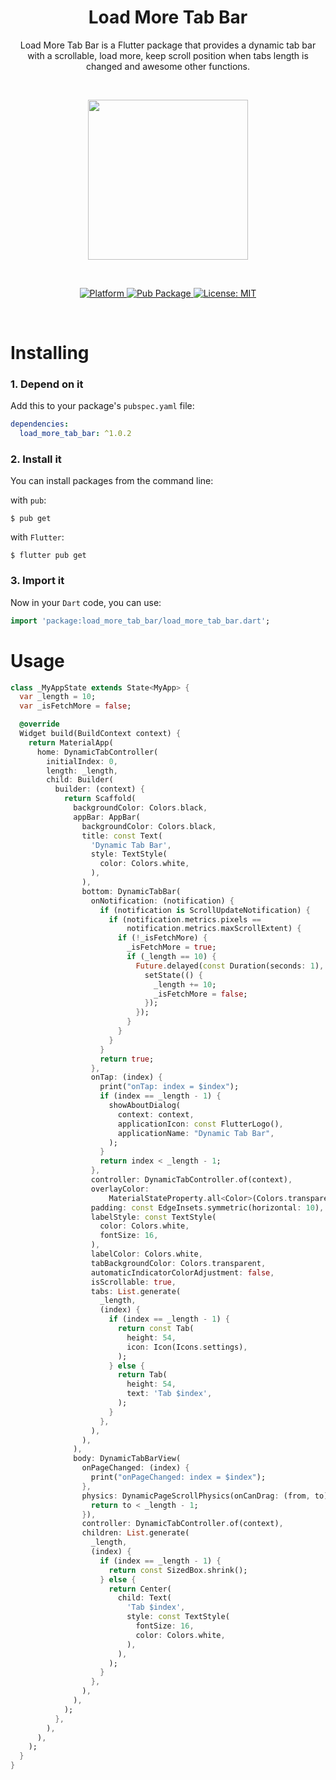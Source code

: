 <h1 align="center">Load More Tab Bar</h1>

<p align="center">Load More Tab Bar is a Flutter package that provides a dynamic tab bar with a scrollable, load more, keep scroll position when tabs length is changed and awesome other functions.</p><br>

<p align="center"><img src="https://github.com/hantrungkien/load-more-tab-bar/blob/main/media/screen_record.gif?raw=true" width="256"/></p><br>

<p align="center">
  <a href="https://flutter.dev">
    <img src="https://img.shields.io/badge/Platform-Flutter-02569B?logo=flutter"
      alt="Platform" />
  </a>
  <a href="https://pub.dartlang.org/packages/load_more_tab_bar">
    <img src="https://img.shields.io/pub/v/load_more_tab_bar.svg"
      alt="Pub Package" />
  </a>
  <a href="https://opensource.org/licenses/MIT">
    <img src="https://img.shields.io/github/license/hantrungkien/load-more-tab-bar"
      alt="License: MIT" />
  </a>
  <br>
</p><br>

# Installing

### 1. Depend on it

Add this to your package's `pubspec.yaml` file:

```yaml
dependencies:
  load_more_tab_bar: ^1.0.2
```

### 2. Install it

You can install packages from the command line:

with `pub`:

```
$ pub get
```

with `Flutter`:

```
$ flutter pub get
```

### 3. Import it

Now in your `Dart` code, you can use:

```dart
import 'package:load_more_tab_bar/load_more_tab_bar.dart';
```

# Usage

```dart
class _MyAppState extends State<MyApp> {
  var _length = 10;
  var _isFetchMore = false;

  @override
  Widget build(BuildContext context) {
    return MaterialApp(
      home: DynamicTabController(
        initialIndex: 0,
        length: _length,
        child: Builder(
          builder: (context) {
            return Scaffold(
              backgroundColor: Colors.black,
              appBar: AppBar(
                backgroundColor: Colors.black,
                title: const Text(
                  'Dynamic Tab Bar',
                  style: TextStyle(
                    color: Colors.white,
                  ),
                ),
                bottom: DynamicTabBar(
                  onNotification: (notification) {
                    if (notification is ScrollUpdateNotification) {
                      if (notification.metrics.pixels ==
                          notification.metrics.maxScrollExtent) {
                        if (!_isFetchMore) {
                          _isFetchMore = true;
                          if (_length == 10) {
                            Future.delayed(const Duration(seconds: 1), () {
                              setState(() {
                                _length += 10;
                                _isFetchMore = false;
                              });
                            });
                          }
                        }
                      }
                    }
                    return true;
                  },
                  onTap: (index) {
                    print("onTap: index = $index");
                    if (index == _length - 1) {
                      showAboutDialog(
                        context: context,
                        applicationIcon: const FlutterLogo(),
                        applicationName: "Dynamic Tab Bar",
                      );
                    }
                    return index < _length - 1;
                  },
                  controller: DynamicTabController.of(context),
                  overlayColor:
                      MaterialStateProperty.all<Color>(Colors.transparent),
                  padding: const EdgeInsets.symmetric(horizontal: 10),
                  labelStyle: const TextStyle(
                    color: Colors.white,
                    fontSize: 16,
                  ),
                  labelColor: Colors.white,
                  tabBackgroundColor: Colors.transparent,
                  automaticIndicatorColorAdjustment: false,
                  isScrollable: true,
                  tabs: List.generate(
                    _length,
                    (index) {
                      if (index == _length - 1) {
                        return const Tab(
                          height: 54,
                          icon: Icon(Icons.settings),
                        );
                      } else {
                        return Tab(
                          height: 54,
                          text: 'Tab $index',
                        );
                      }
                    },
                  ),
                ),
              ),
              body: DynamicTabBarView(
                onPageChanged: (index) {
                  print("onPageChanged: index = $index");
                },
                physics: DynamicPageScrollPhysics(onCanDrag: (from, to) {
                  return to < _length - 1;
                }),
                controller: DynamicTabController.of(context),
                children: List.generate(
                  _length,
                  (index) {
                    if (index == _length - 1) {
                      return const SizedBox.shrink();
                    } else {
                      return Center(
                        child: Text(
                          'Tab $index',
                          style: const TextStyle(
                            fontSize: 16,
                            color: Colors.white,
                          ),
                        ),
                      );
                    }
                  },
                ),
              ),
            );
          },
        ),
      ),
    );
  }
}
```
